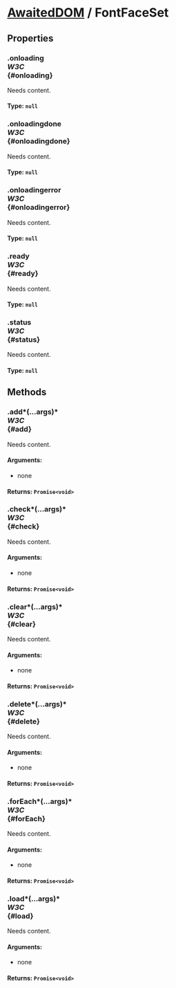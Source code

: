# [AwaitedDOM](/docs/basic-interfaces/awaited-dom) <span>/</span> FontFaceSet

## Properties

### .onloading <div class="specs"><i>W3C</i></div> {#onloading}

Needs content.

#### **Type**: `null`

### .onloadingdone <div class="specs"><i>W3C</i></div> {#onloadingdone}

Needs content.

#### **Type**: `null`

### .onloadingerror <div class="specs"><i>W3C</i></div> {#onloadingerror}

Needs content.

#### **Type**: `null`

### .ready <div class="specs"><i>W3C</i></div> {#ready}

Needs content.

#### **Type**: `null`

### .status <div class="specs"><i>W3C</i></div> {#status}

Needs content.

#### **Type**: `null`

## Methods

### .add*(...args)* <div class="specs"><i>W3C</i></div> {#add}

Needs content.

#### **Arguments**:


 - none

#### **Returns**: `Promise<void>`

### .check*(...args)* <div class="specs"><i>W3C</i></div> {#check}

Needs content.

#### **Arguments**:


 - none

#### **Returns**: `Promise<void>`

### .clear*(...args)* <div class="specs"><i>W3C</i></div> {#clear}

Needs content.

#### **Arguments**:


 - none

#### **Returns**: `Promise<void>`

### .delete*(...args)* <div class="specs"><i>W3C</i></div> {#delete}

Needs content.

#### **Arguments**:


 - none

#### **Returns**: `Promise<void>`

### .forEach*(...args)* <div class="specs"><i>W3C</i></div> {#forEach}

Needs content.

#### **Arguments**:


 - none

#### **Returns**: `Promise<void>`

### .load*(...args)* <div class="specs"><i>W3C</i></div> {#load}

Needs content.

#### **Arguments**:


 - none

#### **Returns**: `Promise<void>`
